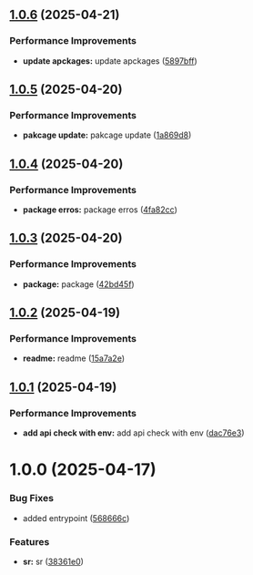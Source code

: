 ## [1.0.6](https://github.com/leocodeio-njs/njs-health/compare/v1.0.5...v1.0.6) (2025-04-21)


### Performance Improvements

* **update apckages:** update apckages ([5897bff](https://github.com/leocodeio-njs/njs-health/commit/5897bfff4872e430c6afb20ce32e09937dc88e0d))

## [1.0.5](https://github.com/leocodeio-njs/njs-health/compare/v1.0.4...v1.0.5) (2025-04-20)


### Performance Improvements

* **pakcage update:** pakcage update ([1a869d8](https://github.com/leocodeio-njs/njs-health/commit/1a869d84c5fd821c51ea5bd7c37620e9dec189fc))

## [1.0.4](https://github.com/leocodeio-njs/njs-health/compare/v1.0.3...v1.0.4) (2025-04-20)


### Performance Improvements

* **package erros:** package erros ([4fa82cc](https://github.com/leocodeio-njs/njs-health/commit/4fa82cc85f7d9e1e1f4cf124deac6f81a544e6c7))

## [1.0.3](https://github.com/leocodeio-njs/njs-health/compare/v1.0.2...v1.0.3) (2025-04-20)


### Performance Improvements

* **package:** package ([42bd45f](https://github.com/leocodeio-njs/njs-health/commit/42bd45f15a3638f95c3c667954091c0e0d32318c))

## [1.0.2](https://github.com/leocodeio-njs/njs-health/compare/v1.0.1...v1.0.2) (2025-04-19)


### Performance Improvements

* **readme:** readme ([15a7a2e](https://github.com/leocodeio-njs/njs-health/commit/15a7a2e626705e0e1b90bc2f1f02e5942a7b4832))

## [1.0.1](https://github.com/leocodeio-njs/njs-health/compare/v1.0.0...v1.0.1) (2025-04-19)


### Performance Improvements

* **add api check with env:** add api check with env ([dac76e3](https://github.com/leocodeio-njs/njs-health/commit/dac76e3eecc82d6f226e15a83eae1e512597596d))

# 1.0.0 (2025-04-17)


### Bug Fixes

* added entrypoint ([568666c](https://github.com/leocodeio-njs/njs-health/commit/568666ccdb6b092c06700902db2fb44a32a0743c))


### Features

* **sr:** sr ([38361e0](https://github.com/leocodeio-njs/njs-health/commit/38361e09ead72e9a74a4e762ee6b28465e9b71b3))
